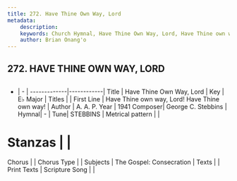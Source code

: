 ```yaml
---
title: 272. Have Thine Own Way, Lord
metadata:
    description: 
    keywords: Church Hymnal, Have Thine Own Way, Lord, Have Thine own way, Lord! Have Thine own way!, 
    author: Brian Onang'o
---
```



## 272. HAVE THINE OWN WAY, LORD

```txt

```

- |   -  |
-------------|------------|
Title | Have Thine Own Way, Lord |
Key | E♭ Major |
Titles |  |
First Line | Have Thine own way, Lord! Have Thine own way! |
Author | A. A. P.
Year | 1941
Composer| George C. Stebbins |
Hymnal|  - |
Tune| STEBBINS |
Metrical pattern | |
# Stanzas |  |
Chorus |  |
Chorus Type |  |
Subjects | The Gospel: Consecration |
Texts |  |
Print Texts | 
Scripture Song |  |
  
